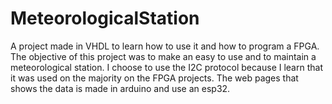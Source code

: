 # MeteorologicalStation
A project made in VHDL to learn how to use it and how to program a FPGA.
The objective of this project was to make an easy to use and to maintain a meteorological station.
I choose to use the I2C protocol because I learn that it was used on the majority on the FPGA projects.
The web pages that shows the data is made in arduino and use an esp32.
